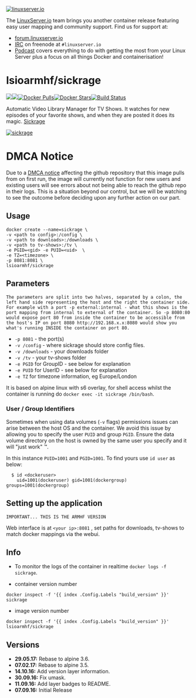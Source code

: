 [linuxserverurl]: https://linuxserver.io
[forumurl]: https://forum.linuxserver.io
[ircurl]: https://www.linuxserver.io/irc/
[podcasturl]: https://www.linuxserver.io/podcast/
[appurl]: https://sickrage.github.io/
[hub]: https://hub.docker.com/r/lsioarmhf/sickrage/

[![linuxserver.io](https://raw.githubusercontent.com/linuxserver/docker-templates/master/linuxserver.io/img/linuxserver_medium.png)][linuxserverurl]

The [LinuxServer.io][linuxserverurl] team brings you another container release featuring easy user mapping and community support. Find us for support at:
* [forum.linuxserver.io][forumurl]
* [IRC][ircurl] on freenode at `#linuxserver.io`
* [Podcast][podcasturl] covers everything to do with getting the most from your Linux Server plus a focus on all things Docker and containerisation!

# lsioarmhf/sickrage
[![](https://images.microbadger.com/badges/version/lsioarmhf/sickrage.svg)](https://microbadger.com/images/lsioarmhf/sickrage "Get your own version badge on microbadger.com")[![](https://images.microbadger.com/badges/image/lsioarmhf/sickrage.svg)](https://microbadger.com/images/lsioarmhf/sickrage "Get your own image badge on microbadger.com")[![Docker Pulls](https://img.shields.io/docker/pulls/lsioarmhf/sickrage.svg)][hub][![Docker Stars](https://img.shields.io/docker/stars/lsioarmhf/sickrage.svg)][hub][![Build Status](https://ci.linuxserver.io/buildStatus/icon?job=Docker-Builders/armhf/armhf-sickrage)](https://ci.linuxserver.io/job/Docker-Builders/job/armhf/job/armhf-sickrage/)

Automatic Video Library Manager for TV Shows. It watches for new episodes of your favorite shows, and when they are posted it does its magic. [Sickrage](https://sickrage.github.io/)

[![sickrage](https://raw.githubusercontent.com/linuxserver/docker-templates/master/linuxserver.io/img/sickrage-banner.png)][appurl]

# DMCA Notice
Due to a [DMCA notice](https://github.com/github/dmca/blob/master/2017/2017-07-17-SiCKRAGE.md) affecting the github repository that this image pulls from on first run, the image will currently not function for new users and existing users will see errors about not being able to reach the github repo in their logs.
This is a situation beyond our control, but we will be watching to see the outcome before deciding upon any further action on our part.

## Usage

```
docker create --name=sickrage \
-v <path to config>:/config \
-v <path to downloads>:/downloads \
-v <path to tv-shows>:/tv \
-e PGID=<gid> -e PUID=<uid>  \
-e TZ=<timezone> \
-p 8081:8081 \
lsioarmhf/sickrage
```

## Parameters

`The parameters are split into two halves, separated by a colon, the left hand side representing the host and the right the container side. 
For example with a port -p external:internal - what this shows is the port mapping from internal to external of the container.
So -p 8080:80 would expose port 80 from inside the container to be accessible from the host's IP on port 8080
http://192.168.x.x:8080 would show you what's running INSIDE the container on port 80.`


* `-p 8081` - the port(s)
* `-v /config` - where sickrage should store config files.
* `-v /downloads` - your downloads folder
* `-v /tv` - your tv-shows folder
* `-e PGID` for GroupID - see below for explanation
* `-e PUID` for UserID - see below for explanation
* `-e TZ` for timezone information, eg Europe/London

It is based on alpine linux with s6 overlay, for shell access whilst the container is running do `docker exec -it sickrage /bin/bash`.

### User / Group Identifiers

Sometimes when using data volumes (`-v` flags) permissions issues can arise between the host OS and the container. We avoid this issue by allowing you to specify the user `PUID` and group `PGID`. Ensure the data volume directory on the host is owned by the same user you specify and it will "just work" &#8482;.

In this instance `PUID=1001` and `PGID=1001`. To find yours use `id user` as below:

```
  $ id <dockeruser>
    uid=1001(dockeruser) gid=1001(dockergroup) groups=1001(dockergroup)
```

## Setting up the application 
`IMPORTANT... THIS IS THE ARMHF VERSION`

Web interface is at `<your ip>:8081` , set paths for downloads, tv-shows to match docker mappings via the webui.


## Info

* To monitor the logs of the container in realtime `docker logs -f sickrage`.

* container version number 

`docker inspect -f '{{ index .Config.Labels "build_version" }}' sickrage`

* image version number

`docker inspect -f '{{ index .Config.Labels "build_version" }}' lsioarmhf/sickrage`

## Versions

+ **29.05.17:** Rebase to alpine 3.6.
+ **07.02.17:** Rebase to alpine 3.5.
+ **14.10.16:** Add version layer information.
+ **30.09.16:** Fix umask.
+ **11.09.16:** Add layer badges to README.
+ **07.09.16:** Initial Release
